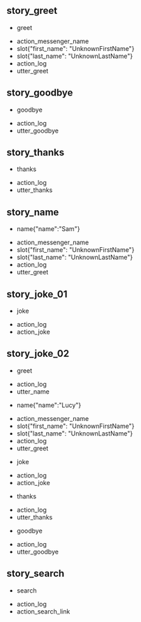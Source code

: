 ## story_greet <!--- The name of the story. It is not mandatory, but useful for debugging. --> 
* greet <!--- User input expressed as intent. In this case it represents users message 'Hello'. --> 
 - action_messenger_name
 - slot{"first_name": "UnknownFirstName"}
 - slot{"last_name": "UnknownLastName"}
 - action_log
 - utter_greet <!--- The response of the chatbot expressed as an action. In this case it represents chatbot's response 'Hello, how can I help?' --> 
 
## story_goodbye
* goodbye
 - action_log
 - utter_goodbye

## story_thanks
* thanks
 - action_log
 - utter_thanks
 
## story_name
* name{"name":"Sam"}
 - action_messenger_name
 - slot{"first_name": "UnknownFirstName"}
 - slot{"last_name": "UnknownLastName"}
 - action_log
 - utter_greet
 
## story_joke_01
* joke
 - action_log
 - action_joke
 
## story_joke_02
* greet
 - action_log
 - utter_name
* name{"name":"Lucy"} <!--- User response with an entity. In this case it represents user message 'My name is Lucy.' --> 
 - action_messenger_name
 - slot{"first_name": "UnknownFirstName"}
 - slot{"last_name": "UnknownLastName"}
 - action_log
 - utter_greet
* joke
 - action_log
 - action_joke
* thanks
 - action_log
 - utter_thanks
* goodbye
 - action_log
 - utter_goodbye 

## story_search
* search
 - action_log
 - action_search_link
